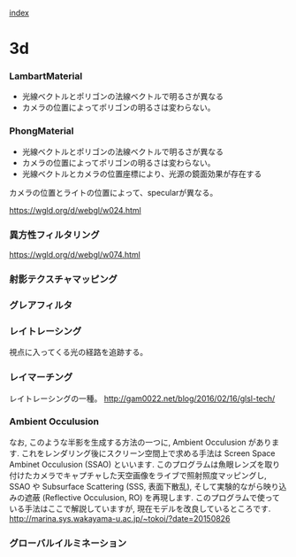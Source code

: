 [index](https://github.com/kitasenjudesign/CreativeCodingDictionary/blob/master/README.md)

# 3d

### LambartMaterial
* 光線ベクトルとポリゴンの法線ベクトルで明るさが異なる
* カメラの位置によってポリゴンの明るさは変わらない。

### PhongMaterial
* 光線ベクトルとポリゴンの法線ベクトルで明るさが異なる
* カメラの位置によってポリゴンの明るさは変わらない。
* 光線ベクトルとカメラの位置座標により、光源の鏡面効果が存在する

カメラの位置とライトの位置によって、specularが異なる。

https://wgld.org/d/webgl/w024.html


### 異方性フィルタリング
https://wgld.org/d/webgl/w074.html

### 射影テクスチャマッピング

### グレアフィルタ

### レイトレーシング
視点に入ってくる光の経路を追跡する。

### レイマーチング
レイトレーシングの一種。
http://gam0022.net/blog/2016/02/16/glsl-tech/

### Ambient Occulusion
なお, このような半影を生成する方法の一つに, Ambient Occulusion があります. これをレンダリング後にスクリーン空間上で求める手法は Screen Space Ambinet Occulusion (SSAO) といいます. このプログラムは魚眼レンズを取り付けたカメラでキャプチャした天空画像をライブで照射照度マッピングし, SSAO や Subsurface Scattering (SSS, 表面下散乱), そして実験的ながら映り込みの遮蔽 (Reflective Occulusion, RO) を再現します. このプログラムで使っている手法はここで解説していますが, 現在モデルを改良しているところです.
http://marina.sys.wakayama-u.ac.jp/~tokoi/?date=20150826

### グローバルイルミネーション
